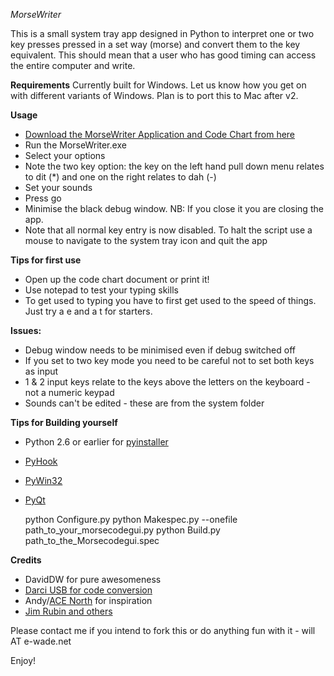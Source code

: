 *MorseWriter*

This is a small system tray app designed in Python to interpret one or two key presses pressed in a set way (morse) and convert them to the key equivalent. This should mean that a user who has good timing can access the entire computer and write. 

**Requirements**
Currently built for Windows. Let us know how you get on with different variants of Windows. Plan is to port this to Mac after v2. 

**Usage**

*   [Download the MorseWriter Application and Code Chart from here](https://github.com/downloads/willwade/MorseWriter/MorseWriter.zip)
*   Run the MorseWriter.exe 
*   Select your options
*   Note the two key option: the key on the left hand pull down menu relates to dit (*) and one on the right relates to dah (-)
*   Set your sounds
*   Press go
*   Minimise the black debug window. NB: If you close it you are closing the app. 
*   Note that all normal key entry is now disabled. To halt the script use a mouse to navigate to the system tray icon and quit the app

**Tips for first use**

* Open up the code chart document or print it!
* Use notepad to test your typing skills
* To get used to typing you have to first get used to the speed of things. Just try a e and a t for starters. 

**Issues:**

* Debug window needs to be minimised even if debug switched off
* If you set to two key mode you need to be careful not to set both keys as input
* 1 & 2 input keys relate to the keys above the letters on the keyboard - not a numeric keypad
* Sounds can't be edited - these are from the system folder 

**Tips for Building yourself**
- Python 2.6 or earlier for [pyinstaller](http://www.pyinstaller.org/) 
- [PyHook](http://sourceforge.net/projects/uncassist/) 
- [PyWin32](http://sourceforge.net/projects/pywin32/)
- [PyQt](http://www.riverbankcomputing.com/software/pyqt/intro)

    python Configure.py
    python Makespec.py --onefile path_to_your_morsecodegui.py 
    python Build.py path_to_the_Morsecodegui.spec

**Credits**

* DavidDW for pure awesomeness
* [Darci USB for code conversion](http://www.westest.com/darci/index.html) 
* Andy/[ACE North](http://www.ace-north.org.uk/) for inspiration 
* [Jim Rubin and others](http://www.makoa.org/jlubin/morsecode.htm)

Please contact me if you intend to fork this or do anything fun with it - will AT e-wade.net   

Enjoy! 